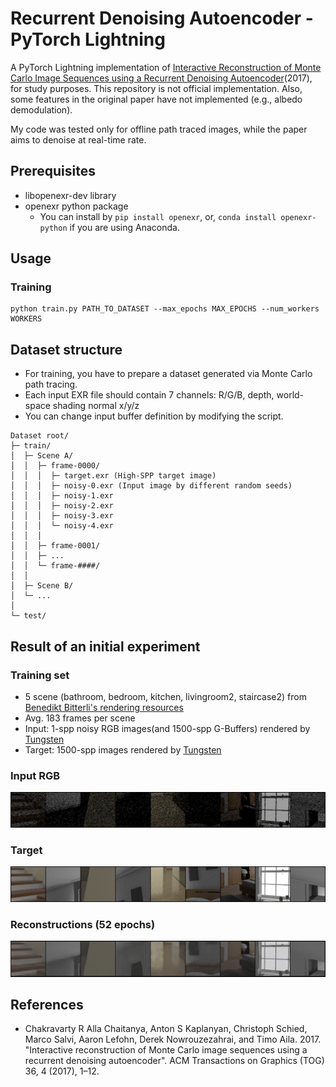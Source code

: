# Recurrent Denoising Autoencoder - PyTorch Lightning

A PyTorch Lightning implementation of [Interactive Reconstruction of Monte Carlo Image Sequences using a Recurrent Denoising Autoencoder](https://research.nvidia.com/publication/interactive-reconstruction-monte-carlo-image-sequences-using-recurrent-denoising)(2017), for study purposes. This repository is not official implementation. Also, some features in the original paper have not implemented (e.g., albedo demodulation).

My code was tested only for offline path traced images, while the paper aims to denoise at real-time rate.

## Prerequisites

- libopenexr-dev library
- openexr python package
    - You can install by `pip install openexr`, or, `conda install openexr-python` if you are using Anaconda.

## Usage

### Training

```shell
python train.py PATH_TO_DATASET --max_epochs MAX_EPOCHS --num_workers WORKERS
```

## Dataset structure

- For training, you have to prepare a dataset generated via Monte Carlo path tracing.
- Each input EXR file should contain 7 channels: R/G/B, depth, world-space shading normal x/y/z
- You can change input buffer definition by modifying the script.

```shell
Dataset root/
├─ train/
│  ├─ Scene A/
│  │  ├─ frame-0000/
│  │  │  ├─ target.exr (High-SPP target image)
│  │  │  ├─ noisy-0.exr (Input image by different random seeds)
│  │  │  ├─ noisy-1.exr
│  │  │  ├─ noisy-2.exr
│  │  │  ├─ noisy-3.exr
│  │  │  └─ noisy-4.exr
│  │  │   
│  │  ├─ frame-0001/
│  │  ├─ ...
│  │  └─ frame-####/
│  │
│  ├─ Scene B/
│  └─ ...
│
└─ test/
```


## Result of an initial experiment

### Training set
- 5 scene (bathroom, bedroom, kitchen, livingroom2, staircase2) from [Benedikt Bitterli's rendering resources](https://benedikt-bitterli.me/resources/)
- Avg. 183 frames per scene
- Input: 1-spp noisy RGB images(and 1500-spp G-Buffers) rendered by [Tungsten](https://github.com/tunabrain/tungsten)
- Target: 1500-spp images rendered by [Tungsten](https://github.com/tunabrain/tungsten)

### Input RGB

![inputs](./imgs/input52.png)

### Target

![targets](./imgs/target52.png)

### Reconstructions (52 epochs)

![reconstructions](./imgs/recons52.png)

## References

- Chakravarty R Alla Chaitanya, Anton S Kaplanyan, Christoph Schied, Marco Salvi, Aaron Lefohn, Derek Nowrouzezahrai, and Timo Aila. 2017. "Interactive reconstruction of Monte Carlo image sequences using a recurrent denoising autoencoder". ACM Transactions on Graphics (TOG) 36, 4 (2017), 1–12.